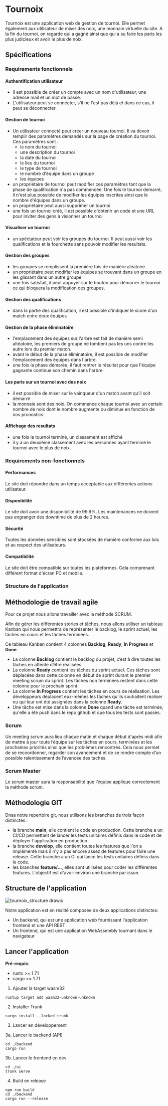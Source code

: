 # Tournoix

Tournoix est une application web de gestion de tournoi. Elle permet également aux utilisateur de miser des noix, une monnaie virtuelle du site. A la fin du tournoi, on regarde qui a gagné ainsi que qui a su faire les paris les plus judicieux et avoir le plus de noix.

## Spécifications

### Requirements fonctionnels

#### Authentification utilisateur
* Il est possible de créer un compte avec un nom d'utilisateur, une adresse mail et un mot de passe.
* L'utilisateur peut se connecter, s'il ne l'est pas déjà et dans ce cas, il peut se déconnecter.

#### Gestion de tournoi
* Un utilisateur connecté peut créer un nouveau tournoi. Il va devoir remplir des paramètres demandés sur la page de création du tournoi. Ces paramètres sont :
  - le nom du tournoi
  - une description du tournoi
  - la date du tournoi
  - le lieu du tournoi
  - le type de tournoi
  - le nombre d'équipe dans un groupe
  - les équipes
* un propriétaire de tournoi peut modifier ces paramètres tant que la phase de qualification n'a pas commencée. Une fois le tournoi demarré, il n'est plus possible de modifier les équipes inscrites ainsi que le nombre d'équipes dans un groupe.
* un propriétaire peut aussi supprimer un tournoi
* une fois un tournoi créé, il est possible d'obtenir un code et une URL pour inviter des gens à visionner un tournoi

#### Visualiser un tournoi
* un spéctateur peut voir les groupes du tournoi. Il peut aussi voir les qualifications et la fourchette sans pouvoir modifier les resultats.

#### Gestion des groupes
* les groupes se remplissent la première fois de manière aléatoire.
* un propriétaire peut modifier les équipes se trouvant dans un groupe en les glissant dans un autre groupe
* une fois satisfait, il peut appuyer sur le bouton pour démarrer le tournoi ce qui bloquera la modification des groupes.

#### Gestion des qualifications
* dans la partie des qualification, il est possible d'indiquer le score d'un match entre deux équipes

#### Gestion de la phase éliminatoire
* l'emplacement des équipes sur l'arbre est fait de manière semi altéatoire, les premiers de groupe ne tombent pas les uns contre les autre lors du premier match.
* avant le début de la phase éliminatoire, il est possible de modifier l'emplacement des équipes dans l'arbre.
* une fois la phase démarée, il faut rentrer le résultat pour que l'équipe gagnante continue son chemin dans l'arbre.

#### Les paris sur un tournoi avec des noix
* il est possible de miser sur le vainqueur d'un match avant qu'il soit démarré
* la monnaie sont des noix. On commence chaque tournoi avec un certain nombre de noix dont le nombre augmente ou diminue en fonction de nos pronostics.

#### Affichage des resultats
* une fois le tournoi terminé, un classement est affiché
* il y a un deuxième classement avec les personnes ayant terminé le tournoi avec le plus de noix.


### Requirements non-fonctionnels

#### Performances
Le site doit répondre dans un temps acceptable aux différentes actions utilisateur.

#### Disponibilité
Le site doit avoir une disponibilité de 99.9%. Les maintenances ne doivent pas engranger des downtime de plus de 2 heures.

#### Sécurité
Toutes les données sensibles sont stockées de manière conforme aux lois et au respect des utilisateurs.

#### Compatibilité
Le site doit être compatible sur toutes les plateformes. Cela comprenant différent format d'écran PC et mobile.


### Structure de l'application

## Méthodologie de travail agile 

Pour ce projet nous allons travailler avec la méthode SCRUM.

Afin de gérer les différentes stories et tâches, nous allons utiliser un tableau Kanban qui nous permettra de représenter le backlog, le sprint actuel, les tâches en cours et les tâches terminées.

Ce tableau Kanban contient 4 colonnes **Backlog**, **Ready**, **In Progress** et **Done**.
- La colonne **Backlog** contient le backlog du projet, c’est à dire toutes les tâches en attente d’être réalisées.
- La colonne **Ready** contient les tâches du sprint actuel. Ces tâches sont déplacées dans cette colonne en début de sprint durant le premier meeting scrum du sprint. Les tâches non terminées restent dans cette colonne pour le prochain sprint.
- La colonne **In Progress** contient les tâches en cours de réalisation. Les développeurs déplacent eux-mêmes les tâches qu’ils souhaitent réaliser ou qui leur ont été assignées dans la colonne **Ready**.
- Une tâche est mise dans la colonne **Done** quand une tâche est terminée, qu'elle a été push dans le repo github et que tous les tests sont passés.

### Scrum

Un meeting scrum aura lieu chaque matin et chaque début d'après midi afin de mettre à jour toute l’équipe sur les tâches en cours, terminées et les prochaines priorités ainsi que les problèmes rencontrés. Cela nous permet de se recoordonner, regarder son avancement et de se rendre compte d’un possible ralentissement de l’avancée des taches.

### Scrum Master

Le scrum master aura la responsabilité que l’équipe applique correctement la méthode scrum.

## Méthodologie GIT

Dnas notre repertoire git, nous utilisons les branches de trois façon distinctes :
- la branche **main**, elle contient le code en production. Cette branche a un CI/CD permettant de lancer les tests unitaires définis dans le code et de déployer l'application en production.
- la branche **develop**, elle contient toutes les features que l'on a implémenté mais il n'y a pas encore assez de features pour faire une release. Cette branche a un CI qui lance les tests unitaires définis dans le code.
- les branches **feature/...**, elles sont utilisées pour coder les différentes features. L'objectif est d'avoir environ une branche par issue.

## Structure de l'application

![tournoix_structure drawio](https://github.com/Tournoix/Tournoix/assets/30533851/9f160057-f37e-42c5-ba31-2a0790b3d757)

Notre application est en réalité composée de deux applications distinctes:
- Un backend, qui est une application web fournissant l'application frontend et une API REST
- Un frontend, qui est une application WebAssembly tournant dans le navigateur

## Lancer l'application

**Pré-requis**: 
- rustc >= 1.71
- cargo >= 1.71

1. Ajouter la target wasm32

```rustup target add wasm32-unknown-unknown```

2. Installer Trunk

```cargo install --locked trunk```

3. Lancer en développement

3a. Lancer le backend (API)

```
cd ./backend
cargo run
```

3b. Lancer le frontend en dev
```
cd ./ui
trunk serve
```

4. Build en release

```
npm run build
cd ./backend
cargo run --release
```
